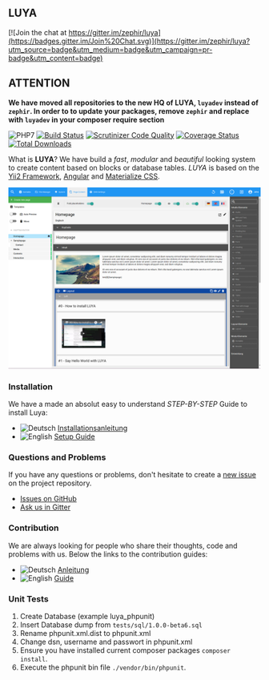 LUYA
----

[![Join the chat at https://gitter.im/zephir/luya](https://badges.gitter.im/Join%20Chat.svg)](https://gitter.im/zephir/luya?utm_source=badge&utm_medium=badge&utm_campaign=pr-badge&utm_content=badge)

## ATTENTION

**We have moved all repositories to the new HQ of LUYA, `luyadev` instead of `zephir`. In order to to update your packages, remove `zephir` and replace with `luyadev` in your composer require section**

![PHP7](https://img.shields.io/badge/php7-yes-green.svg)
[![Build Status](https://travis-ci.org/luyadev/luya.svg?branch=master)](https://travis-ci.org/luyadev/luya)
[![Scrutinizer Code Quality](https://scrutinizer-ci.com/g/luyadev/luya/badges/quality-score.png?b=master)](https://scrutinizer-ci.com/g/luyadev/luya/?branch=master)
[![Coverage Status](https://coveralls.io/repos/github/luyadev/luya/badge.svg?branch=master)](https://coveralls.io/github/luyadev/luya?branch=master)
[![Total Downloads](https://poser.pugx.org/zephir/luya/downloads)](https://packagist.org/packages/zephir/luya) 

What is **LUYA**? We have build a *fast*, *modular* and *beautiful* looking system to create content based on blocks or database tables. *LUYA* is based on the [Yii2 Framework](https://github.com/yiisoft/yii2), [Angular](https://angularjs.org) and [Materialize CSS](http://materializecss.com/).

![Luya Admin](https://raw.githubusercontent.com/luyadev/luya/master/docs/guide/img/luya-beta5.png)

### Installation

We have a made an absolut easy to understand *STEP-BY-STEP* Guide to install Luya:

+ ![Deutsch](https://raw.githubusercontent.com/savetheinternet/Tinyboard/master/static/flags/de.png) [Installationsanleitung](https://luya.io/de/handbuch)
+ ![English](https://raw.githubusercontent.com/savetheinternet/Tinyboard/master/static/flags/us.png) [Setup Guide](https://luya.io/en/guide)

### Questions and Problems

If you have any questions or problems, don't hesitate to create a [new issue](https://github.com/zephir/luya/issues/new) on the project repository.

+ [Issues on GitHub](https://github.com/luyadev/luya/issues)
+ [Ask us in Gitter](https://gitter.im/luyadev/luya)

### Contribution

We are always looking for people who share their thoughts, code and problems with us. Below the links to the contribution guides:

+ ![Deutsch](https://raw.githubusercontent.com/savetheinternet/Tinyboard/master/static/flags/de.png) [Anleitung](https://luya.io/de/handbuch/luya-collaboration)
+ ![English](https://raw.githubusercontent.com/savetheinternet/Tinyboard/master/static/flags/us.png) [Guide](https://luya.io/en/guide/luya-collaboration)


### Unit Tests

1. Create Database (example luya_phpunit)
2. Insert Database dump from `tests/sql/1.0.0-beta6.sql`
3. Rename phpunit.xml.dist to phpunit.xml
4. Change dsn, username and passwort in phpunit.xml
5. Ensure you have installed current composer packages `composer install`.
6. Execute the phpunit bin file `./vendor/bin/phpunit`.
